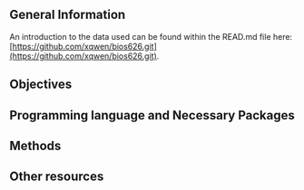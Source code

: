 ## General Information
An introduction to the data used can be found within the READ.md file here: [https://github.com/xqwen/bios626.git](https://github.com/xqwen/bios626.git). 

## Objectives
## Programming language and Necessary Packages
## Methods
## Other resources

